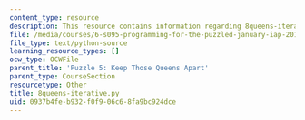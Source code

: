 ```yaml
---
content_type: resource
description: This resource contains information regarding 8queens-iterative.py.
file: /media/courses/6-s095-programming-for-the-puzzled-january-iap-2018/0937b4feb932f0f906c68fa9bc924dce_8queens-iterative.py
file_type: text/python-source
learning_resource_types: []
ocw_type: OCWFile
parent_title: 'Puzzle 5: Keep Those Queens Apart'
parent_type: CourseSection
resourcetype: Other
title: 8queens-iterative.py
uid: 0937b4fe-b932-f0f9-06c6-8fa9bc924dce
---
```

